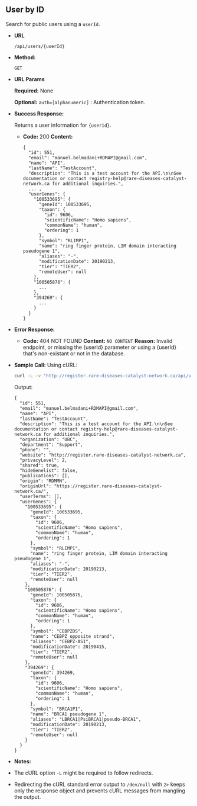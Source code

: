**User by ID**
----
  Search for public users using a `userId`.

* **URL**

  `/api/users/{userId}`

* **Method:**
  
  `GET`
  
*  **URL Params**

   **Required:**
     None
    
   **Optional:** 
    `auth=[alphanumeric]` : Authentication token.

* **Success Response:**
  
  Returns a user information for `{userId}`.

  * **Code:** 200
    **Content:** 
    ```
    {
      "id": 551,
      "email": "manuel.belmadani+RDMAPI@gmail.com",
      "name": "API",
      "lastName": "TestAccount",
      "description": "This is a test account for the API.\n\nSee documentation or contact registry-help@rare-diseases-catalyst-network.ca for additional inquiries.",
      ... ,
      "userGenes": {
        "100533695": {
          "geneId": 100533695,
          "taxon": {
            "id": 9606,
            "scientificName": "Homo sapiens",
            "commonName": "human",
            "ordering": 1
          },
          "symbol": "RLIMP1",
          "name": "ring finger protein, LIM domain interacting pseudogene 1",
          "aliases": "-",
          "modificationDate": 20190213,
          "tier": "TIER2",
          "remoteUser": null
        },
        "100505876": {
          ...
        },
        "394269": {
          ...
        }
      }
    }
    
    ```
 
* **Error Response:**

  * **Code:** 404 NOT FOUND
    **Content:** `NO CONTENT`
    **Reason:** Invalid endpoint, or missing the {userId} parameter or using a {userId} that's non-existant or not in the database.

* **Sample Call:**
    Using cURL:
  ```bash
  curl -L -v "http://register.rare-diseases-catalyst-network.ca/api/users/551" 2> /dev/null 
  ```
  
    Output:
    ```
    {
      "id": 551,
      "email": "manuel.belmadani+RDMAPI@gmail.com",
      "name": "API",
      "lastName": "TestAccount",
      "description": "This is a test account for the API.\n\nSee documentation or contact registry-help@rare-diseases-catalyst-network.ca for additional inquiries.",
      "organization": "UBC",
      "department": "Support",
      "phone": "",
      "website": "http://register.rare-diseases-catalyst-network.ca",
      "privacyLevel": 2,
      "shared": true,
      "hideGenelist": false,
      "publications": [],
      "origin": "RDMMN",
      "originUrl": "https://register.rare-diseases-catalyst-network.ca/",
      "userTerms": [],
      "userGenes": {
        "100533695": {
          "geneId": 100533695,
          "taxon": {
            "id": 9606,
            "scientificName": "Homo sapiens",
            "commonName": "human",
            "ordering": 1
          },
          "symbol": "RLIMP1",
          "name": "ring finger protein, LIM domain interacting pseudogene 1",
          "aliases": "-",
          "modificationDate": 20190213,
          "tier": "TIER2",
          "remoteUser": null
        },
        "100505876": {
          "geneId": 100505876,
          "taxon": {
            "id": 9606,
            "scientificName": "Homo sapiens",
            "commonName": "human",
            "ordering": 1
          },
          "symbol": "CEBPZOS",
          "name": "CEBPZ opposite strand",
          "aliases": "CEBPZ-AS1",
          "modificationDate": 20190415,
          "tier": "TIER2",
          "remoteUser": null
        },
        "394269": {
          "geneId": 394269,
          "taxon": {
            "id": 9606,
            "scientificName": "Homo sapiens",
            "commonName": "human",
            "ordering": 1
          },
          "symbol": "BRCA1P1",
          "name": "BRCA1 pseudogene 1",
          "aliases": "LBRCA1|PsiBRCA1|pseudo-BRCA1",
          "modificationDate": 20190213,
          "tier": "TIER2",
          "remoteUser": null
        }
      }
    }

    ```

* **Notes:**
* The cURL option `-L` might be required to follow redirects. 
* Redirecting the cURL standard error output to `/dev/null` with `2>` keeps only the response object and prevents cURL messages from mangling the output.